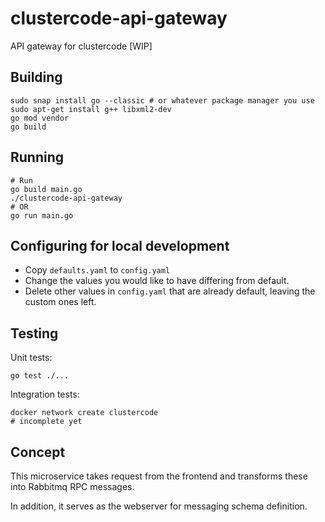 # clustercode-api-gateway
API gateway for clustercode [WIP]

## Building

    sudo snap install go --classic # or whatever package manager you use
    sudo apt-get install g++ libxml2-dev
    go mod vendor
    go build

## Running

    # Run
    go build main.go
    ./clustercode-api-gateway
    # OR
    go run main.go

## Configuring for local development

- Copy `defaults.yaml` to `config.yaml`
- Change the values you would like to have differing from default.
- Delete other values in `config.yaml` that are already default, leaving the custom ones left.

## Testing

Unit tests:

    go test ./...

Integration tests:

    docker network create clustercode
    # incomplete yet

## Concept

This microservice takes request from the frontend and transforms these
into Rabbitmq RPC messages.

In addition, it serves as the webserver for messaging schema definition.
